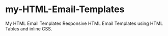 # my-HTML-Email-Templates
My HTML Email Templates
Responsive HTML Email Templates using HTML Tables and inline CSS.

